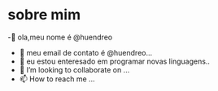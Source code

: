 # sobre mim
-👋 ola,meu nome é @huendreo
- 👀 meu email de contato é @huendreo...
- 🌱 eu estou enteresado em programar novas linguagens..
- 💞️ I’m looking to collaborate on ...
- 📫 How to reach me ...

<!---
huendreo/huendreo is a ✨ special ✨ repository because its `README.md` (this file) appears on your GitHub profile.
You can click the Preview link to take a look at your changes.
--->
